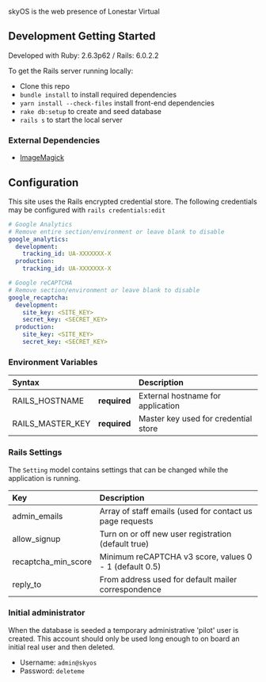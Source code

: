 skyOS is the web presence of Lonestar Virtual

## Development Getting Started

Developed with Ruby: 2.6.3p62 / Rails: 6.0.2.2

To get the Rails server running locally:

* Clone this repo
* `bundle install` to install required dependencies
* `yarn install --check-files` install front-end dependencies
* `rake db:setup` to create and seed database
* `rails s` to start the local server

### External Dependencies

* [ImageMagick](https://imagemagick.org/)

## Configuration

This site uses the Rails encrypted credential store. The following
credentials may be configured with `rails credentials:edit`

```yaml
# Google Analytics
# Remove entire section/environment or leave blank to disable
google_analytics:
  development:
    tracking_id: UA-XXXXXXX-X
  production:
    tracking_id: UA-XXXXXXX-X

# Google reCAPTCHA
# Remove section/environment or leave blank to disable
google_recaptcha:
  development:
    site_key: <SITE_KEY>
    secret_key: <SECRET_KEY>
  production:
    site_key: <SITE_KEY> 
    secret_key: <SECRET_KEY>
```

### Environment Variables

| Syntax                |             | Description                                                        |
| :---                  |   :----:    | :-----------                                                       |
| RAILS_HOSTNAME        |**required** | External hostname for application                                  |
| RAILS_MASTER_KEY      |**required** | Master key used for credential store                               |

### Rails Settings

The `Setting` model contains settings that can be changed while the application
is running.

| Key                   | Description                                              |
| :-------------------- | :------------------------------------------------------- |
| admin_emails          | Array of staff emails (used for contact us page requests |
| allow_signup          | Turn on or off new user registration (default true)      |
| recaptcha_min_score   | Minimum reCAPTCHA v3 score, values 0 - 1 (default 0.5)   |
| reply_to              | From address used for default mailer correspondence      |

### Initial administrator

When the database is seeded a temporary administrative 'pilot' user is created.
This account should only be used long enough to on board an initial real user
and then deleted.

* Username: `admin@skyos`
* Password: `deleteme`
